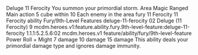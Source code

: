 <ability>
  <name>Deluge</name>
  <cost>11 Ferocity</cost>
  <flavor>You summon your primordial storm.</flavor>
  <keywords>
    <keyword>Area</keyword>
    <keyword>Magic</keyword>
    <keyword>Ranged</keyword>
  </keywords>
  <type>Main action</type>
  <distance>5 cube within 10</distance>
  <target>Each enemy in the area</target>
  <metadata>
    <class>fury</class>
    <cost>11 Ferocity</cost>
    <cost_amount>11</cost_amount>
    <cost_resource>Ferocity</cost_resource>
    <feature_type>ability</feature_type>
    <file_dpath>Fury/9th-Level Features</file_dpath>
    <item_id>deluge-11-ferocity</item_id>
    <item_index>02</item_index>
    <item_name>Deluge (11 Ferocity)</item_name>
    <level>9</level>
    <scc>mcdm.heroes.v1:feature.ability.fury.9th-level-feature:deluge-11-ferocity</scc>
    <scdc>1.1.1:5.2.5.6:02</scdc>
    <source>mcdm.heroes.v1</source>
    <type>feature/ability/fury/9th-level-feature</type>
  </metadata>
  <effects>
    <effect type="roll">
      <roll>Power Roll + Might</roll>
      <t1>7 damage</t1>
      <t2>10 damage</t2>
      <t3>15 damage</t3>
    </effect>
    <effect type="mundane">This ability deals your primordial damage type and ignores damage immunity.</effect>
  </effects>
</ability>
